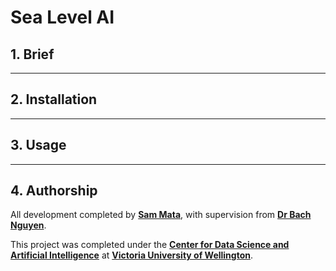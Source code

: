 # Sea Level AI

## 1. Brief

---

## 2. Installation

---

## 3. Usage

---

## 4. Authorship

All development completed by [**Sam Mata**](https://www.sammata.nz/), with supervision from [**Dr Bach Nguyen**](https://people.wgtn.ac.nz/bach.nguyen).

This project was completed under the [**Center for Data Science and Artificial Intelligence**](https://www.wgtn.ac.nz/cdsai) at [**Victoria University of Wellington**](https://www.wgtn.ac.nz/).
